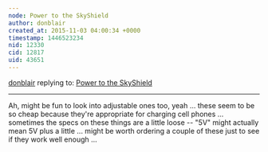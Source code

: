 ```yaml
---
node: Power to the SkyShield
author: donblair
created_at: 2015-11-03 04:00:34 +0000
timestamp: 1446523234
nid: 12330
cid: 12817
uid: 43651
---
```




[donblair](../profile/donblair) replying to: [Power to the SkyShield](../notes/cfastie/10-23-2015/power-to-the-skyshield)

----
Ah, might be fun to look into adjustable ones too, yeah ... these seem to be so cheap because they're appropriate for charging cell phones  ... sometimes the specs on these things are a little loose -- "5V" might actually mean 5V plus a little ... might be worth ordering a couple of these just to see if they work well enough ... 